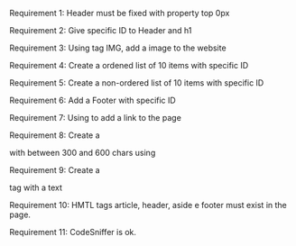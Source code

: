 Requirement 1:
Header must be fixed with property top 0px

Requirement 2: 
Give specific ID to Header and h1

Requirement 3:
Using tag IMG, add a image to the website

Requirement 4: 
Create a ordened list of 10 items with specific ID

Requirement 5: 
Create a non-ordered list of 10 items with specific ID

Requirement 6:
Add a Footer with specific ID

Requirement 7:
Using <a> to add a link to the page

Requirement 8:
Create a <p> with between 300 and 600 chars using <article>

Requirement 9:
Create a <aside> tag with a text

Requirement 10: 
HMTL tags article, header, aside e footer must exist in the page.

Requirement 11:
CodeSniffer is ok.
